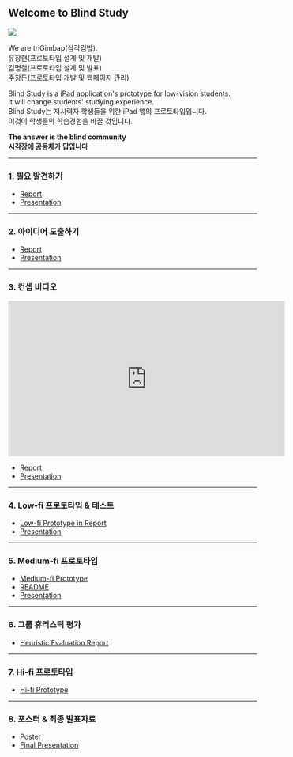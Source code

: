 ## Welcome to Blind Study

<img src="https://drive.google.com/file/d/1iUVbXet9jUcH4bDo6YUMIHE6aYEPTnnn/view?usp=sharing"></img>

We are triGimbap(삼각김밥).  
유창현(프로토타입 설계 및 개발)  
김명철(프로토타입 설계 및 발표)  
주창돈(프로토타입 개발 및 웹페이지 관리)  

Blind Study is a iPad application's prototype for low-vision students.  
It will change students' studying experience.  
Blind Study는 저시력자 학생들을 위한 iPad 앱의 프로토타입입니다.  
이것이 학생들의 학습경험을 바꿀 것입니다.  

__The answer is the blind community__  
__시각장애 공동체가 답입니다__  

---
### 1. 필요 발견하기

* [Report](https://drive.google.com/file/d/14IUmpwGb9MUTo2-zAVHfFM2Dm-k4xse_/view?usp=sharing)
* [Presentation](https://drive.google.com/file/d/1GEDcKHIbS8O-E7pHSRQSPAD0lTI4Qo8g/view?usp=sharing)

---
### 2. 아이디어 도출하기

* [Report](https://drive.google.com/file/d/1iYP-txDhNsB7KAUR7Et8XJlNXMStI3of/view?usp=sharing)
* [Presentation](https://drive.google.com/file/d/1BFZS_dQoJCP88cQxhHAepM3G6OLRQv6a/view?usp=sharing)

---
### 3. 컨셉 비디오

<iframe width="560" height="315" src="https://www.youtube.com/embed/cLt7f8eR058" frameborder="0" allow="accelerometer; autoplay; encrypted-media; gyroscope; picture-in-picture" allowfullscreen></iframe>

* [Report](https://drive.google.com/file/d/1lp9U17iuXeSjrMjwJ-Cw-HJ9PTJSwXu9/view?usp=sharing)
* [Presentation](https://drive.google.com/file/d/1NrKUM2rZPNBNuVH6LdtE0zQdMI9gCr1q/view?usp=sharing)

---
### 4. Low-fi 프로토타입 & 테스트

* [Low-fi Prototype in Report](https://drive.google.com/file/d/1ShF1vlcqgfGPx5DYMQFibXQBwcec3mQ_/view?usp=sharing)
* [Presentation](https://drive.google.com/file/d/14i7sggBva1SVTE2kmNRQ_pmUkeeRlgIf/view?usp=sharing)

---
### 5. Medium-fi 프로토타입

* [Medium-fi Prototype](https://marvelapp.com/487fjb2)
* [README](https://drive.google.com/file/d/1_CDLuGSSWm2gqj4kOkR7eL2CS3lcTJA0/view?usp=sharing)
* [Presentation](https://drive.google.com/file/d/1vglpMw9GRR4Eqc1EDkT-pg5e0YR5lAjb/view?usp=sharing)

---
### 6. 그룹 휴리스틱 평가

* [Heuristic Evaluation Report](https://drive.google.com/file/d/1805iUs1vf0MUZD-1kBxJ2q5ouDw3IzOE/view?usp=sharing)

---
### 7. Hi-fi 프로토타입

* [Hi-fi Prototype]()

---
### 8. 포스터 & 최종 발표자료

* [Poster]()
* [Final Presentation]()
